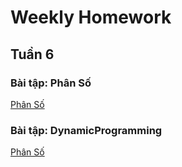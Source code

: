 <h1> Weekly Homework </h1>


<h2> Tuần 6 </h2>

<h3> Bài tập: Phân Số <br> </h3>

<a href="PhanSo.ipynb">
  Phân Số
</a>

<h3> Bài tập: DynamicProgramming <br> </h3>

<a href="DynamicProgramming.ipynb">
  Phân Số
</a>
